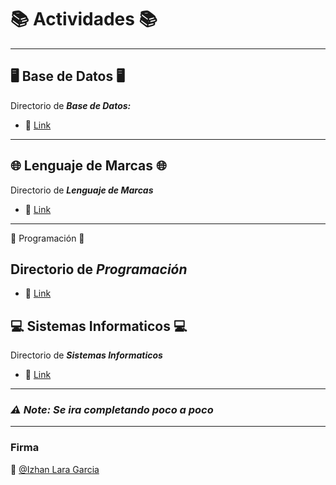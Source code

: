 # 📚 Actividades 📚
---
## 🖥️ Base de Datos 🖥️

Directorio de _**Base de Datos:**_

- 🔗 [Link](Base_de_Datos) 

---
## 🌐 Lenguaje de Marcas 🌐

Directorio de _**Lenguaje de Marcas**_

- 🔗 [Link](Lenguaje_de_Marcas)

---
📃 Programación 📃

Directorio de _**Programación**_
---
- 🔗 [Link](Programacion)

## 💻 Sistemas Informaticos 💻

Directorio de _**Sistemas Informaticos**_

- 🔗 [Link](Sistemas_Informaticos)


---
### _**⚠️ Note: Se ira completando poco a poco**_
---

### Firma

👋 [@Izhan Lara Garcia](https://github.com/izhanlaragarcia) 
